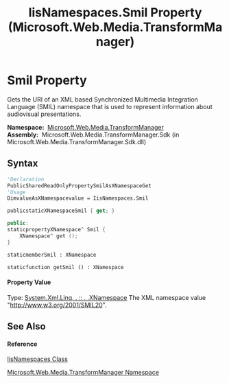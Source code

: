 ﻿---
title: IisNamespaces.Smil Property  (Microsoft.Web.Media.TransformManager)
TOCTitle: Smil Property
ms:assetid: P:Microsoft.Web.Media.TransformManager.IisNamespaces.Smil
ms:mtpsurl: https://msdn.microsoft.com/en-us/library/microsoft.web.media.transformmanager.iisnamespaces.smil(v=VS.90)
ms:contentKeyID: 35520631
ms.date: 06/14/2012
mtps_version: v=VS.90
f1_keywords:
- Microsoft.Web.Media.TransformManager.IisNamespaces.get_Smil
- Microsoft.Web.Media.TransformManager.IisNamespaces.Smil
dev_langs:
- CSharp
- JScript
- VB
- FSharp
- c++
api_location:
- Microsoft.Web.Media.TransformManager.Sdk.dll
api_name:
- Microsoft.Web.Media.TransformManager.IisNamespaces.get_Smil
- Microsoft.Web.Media.TransformManager.IisNamespaces.Smil
api_type:
- Managed
topic_type:
- apiref
- kbSyntax
product_family_name: VS
ROBOTS: INDEX,FOLLOW
---

# Smil Property

Gets the URI of an XML based Synchronized Multimedia Integration Language (SMIL) namespace that is used to represent information about audiovisual presentations.

**Namespace:**  [Microsoft.Web.Media.TransformManager](microsoft-web-media-transformmanager-namespace.md)  
**Assembly:**  Microsoft.Web.Media.TransformManager.Sdk (in Microsoft.Web.Media.TransformManager.Sdk.dll)

## Syntax

``` vb
'Declaration
PublicSharedReadOnlyPropertySmilAsXNamespaceGet
'Usage
DimvalueAsXNamespacevalue = IisNamespaces.Smil
```

``` csharp
publicstaticXNamespaceSmil { get; }
```

``` c++
public:
staticpropertyXNamespace^ Smil {
    XNamespace^ get ();
}
```

``` fsharp
staticmemberSmil : XNamespace
```

``` jscript
staticfunction getSmil () : XNamespace
```

#### Property Value

Type: [System.Xml.Linq. . :: . .XNamespace](https://msdn.microsoft.com/en-us/library/bb291898\(v=vs.90\))  
The XML namespace value "http://www.w3.org/2001/SMIL20".  

## See Also

#### Reference

[IisNamespaces Class](iisnamespaces-class-microsoft-web-media-transformmanager.md)

[Microsoft.Web.Media.TransformManager Namespace](microsoft-web-media-transformmanager-namespace.md)

